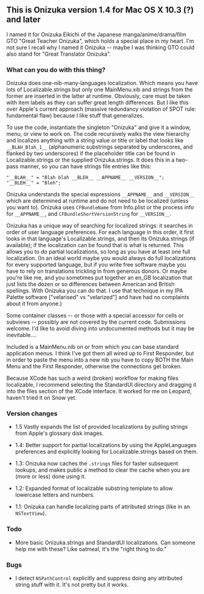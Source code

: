 ## This is Onizuka version 1.4 for Mac OS X 10.3 (?) and later

I named it for Onizuka Eikichi of the Japanese manga/anime/drama/film
GTO "Great Teacher Onizuka", which holds a special place in my heart.
I'm not sure I recall why I named it Onizuka -- maybe I was thinking GTO
could also stand for "Great Translator Onizuka".

### What can you do with this thing?

Onizuka does one-nib-many-languages localization. Which means you
have lots of Localizable.strings but only one MainMenu.xib and strings from
the former are inserted in the latter at runtime. Obviously, care must be
taken with item labels as they can suffer great length differences.
But I like this over Apple's current approach (massive redundancy violation
of SPOT rule: fundamental flaw) because I like stuff that generalizes.

To use the code, instantiate the singleton "Onizuka" and give it a window,
menu, or view to work on. The code recursively walks the view hierarchy and
localizes anything with a string value or title or label that looks like
`__BLAH_Blah_1__` (alphanumeric substrings separated by underscores,
and flanked by two underscores) if the placeholder title can be found in
Localizable.strings or the supplied Onizuka.strings.
It does this in a two-pass manner, so you can have strings file entries like
this:

  `"__BLAH__" = "Blah blah __BLEH__ __APPNAME__ __VERSION__";`  
  `"__BLEH__" = "Bleh";`  

Onizuka understands the special expressions `__APPNAME__` and `__VERSION__`
which are determined at runtime and do not need to be localized
(unless you want to).
Onizuka uses `CFBundleName` from Info.plist or the process info for
`__APPNAME__`, and `CFBundleShortVersionString` for `__VERSION__`.

Onizuka has a unique way of searching for localized strings: it searches
in order of user language preferences. For each language in this order, it
first looks in that language's Localizable.strings, and then its Onizuka.strings
(if available); if the localization can be found that is what is returned.
This allows you to do partial localizations, so long as you have at least one
full localization. (In an ideal world maybe you would always do full
localizations for every supported language, but if you write free software maybe
you have to rely on translations trickling in from generous donors. Or maybe
you're like me, and you sometimes put together an en_GB localization that just
lists the dozen or so differences between American and British spellings.
With Onizuka you can do that. I use that technique in my IPA Palette software
["velarised" vs "velarized"] and have had no complaints about it from anyone.)

Some container classes -- or those with a special accessor for cells or
subviews -- possibly are not covered by the current code. Submissions welcome.
I'd like to avoid diving into undocumented methods but it may be inevitable....

Included is a MainMenu.nib on or from which you can base standard application
menus. I think I've got them all wired up to First Responder, but in order to
paste the menu into a new nib you have to copy BOTH the Main Menu and the First
Responder, otherwise the connections get broken.

Because XCode has such a weird (broken) workflow for making files localizable,
I recommend selecting the StandardUI directory and dragging it into the files
section of the XCode interface. It worked for me on Leopard, haven't tried it on
Snow yet.

### Version changes
* 1.5 Vastly expands the list of provided localizations by pulling strings from
Apple's glossary disk images.

* 1.4: Better support for partial localizations by using the AppleLanguages
preferences and explicitly looking for Localizable.strings based on them.

* 1.3: Onizuka now caches the `.strings` files for faster subsequent lookups,
and makes public a method to clear the cache when you are (more or less) done
using it.

* 1.2: Expanded format of localizable substring template to allow lowercase letters
and numbers.

* 1.1: Onizuka can handle localizing parts of attributed strings
(like in an `NSTextView`).

### Todo

* More basic Onizuka.strings and StandardUI localizations.
Can someone help me with these? Like oatmeal, it's the "right thing to do."

### Bugs

* I detect `NSPathControl` explicitly and suppress doing any attributed string
 stuff with it. It's not pretty but it works.

